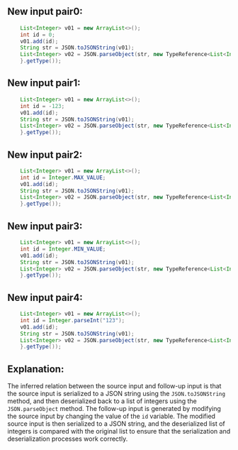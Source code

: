 ## New input pair0:
```java
    List<Integer> v01 = new ArrayList<>();
    int id = 0;
    v01.add(id);
    String str = JSON.toJSONString(v01);
    List<Integer> v02 = JSON.parseObject(str, new TypeReference<List<Integer>>() {
    }.getType());
```

## New input pair1:
```java
    List<Integer> v01 = new ArrayList<>();
    int id = -123;
    v01.add(id);
    String str = JSON.toJSONString(v01);
    List<Integer> v02 = JSON.parseObject(str, new TypeReference<List<Integer>>() {
    }.getType());
```

## New input pair2:
```java
    List<Integer> v01 = new ArrayList<>();
    int id = Integer.MAX_VALUE;
    v01.add(id);
    String str = JSON.toJSONString(v01);
    List<Integer> v02 = JSON.parseObject(str, new TypeReference<List<Integer>>() {
    }.getType());
```

## New input pair3:
```java
    List<Integer> v01 = new ArrayList<>();
    int id = Integer.MIN_VALUE;
    v01.add(id);
    String str = JSON.toJSONString(v01);
    List<Integer> v02 = JSON.parseObject(str, new TypeReference<List<Integer>>() {
    }.getType());
```

## New input pair4:
```java
    List<Integer> v01 = new ArrayList<>();
    int id = Integer.parseInt("123");
    v01.add(id);
    String str = JSON.toJSONString(v01);
    List<Integer> v02 = JSON.parseObject(str, new TypeReference<List<Integer>>() {
    }.getType());
```

## Explanation:
The inferred relation between the source input and follow-up input is that the source input is serialized to a JSON string using the `JSON.toJSONString` method, and then deserialized back to a list of integers using the `JSON.parseObject` method. The follow-up input is generated by modifying the source input by changing the value of the `id` variable. The modified source input is then serialized to a JSON string, and the deserialized list of integers is compared with the original list to ensure that the serialization and deserialization processes work correctly.
